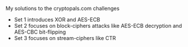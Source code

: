 My solutions to the cryptopals.com challenges
- Set 1 introduces XOR and AES-ECB
- Set 2 focuses on block-ciphers attacks like AES-ECB decryption and AES-CBC bit-flipping 
- Set 3 focuses on stream-ciphers like CTR
